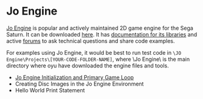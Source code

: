 # Jo Engine

[Jo Engine](https://www.jo-engine.org/) is popular and actively maintained 2D game engine for the Sega Saturn. It can be downloaded [here](https://www.jo-engine.org/download/). It has [documentation for its libraries](http://jo-engine.org/doxygen/files.html) and active [forums](https://forum.jo-engine.org/) to ask technical questions and share code examples.

For examples using Jo Engine, it would be best to run test code in ```\JO Engine\Projects\[YOUR-CODE-FOLDER-NAME]```, where \Jo Engine\ is the main directory where oyu have downloaded the engine files and tools.

- [Jo Engine Initialization and Primary Game Loop](Jo_Engine_Initialization_and_Primary_Game_Loop/page.md)
- Creating Disc Images in the Jo Engine Environment
- Hello World Print Statement
